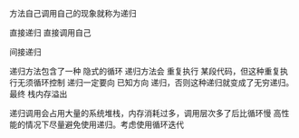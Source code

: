 方法自己调用自己的现象就称为递归

直接递归
    直接调用自己

间接递归


递归方法包含了一种 隐式的循环
递归方法会 重复执行 某段代码，但这种重复执行无须循环控制
递归一定要向 已知方向 递归，否则这种递归就变成了无穷递归。最终 栈内存溢出


递归调用会占用大量的系统堆栈，内存消耗过多，调用层次多了后比循环慢
高性能的情况下尽量避免使用递归。考虑使用循环迭代